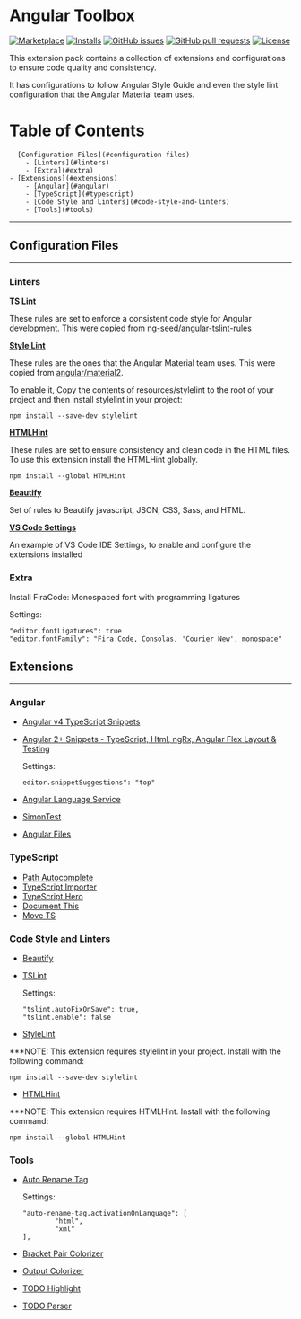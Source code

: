 # Angular Toolbox
[![Marketplace](https://vsmarketplacebadge.apphb.com/version-short/alfredoperez.angular-toolbox.svg)](https://marketplace.visualstudio.com/items?itemName=alfredoperez.angular-toolbox)
[![Installs](https://vsmarketplacebadge.apphb.com/installs/alfredoperez.angular-toolbox.svg)](https://marketplace.visualstudio.com/items?itemName=alfredoperez.angular-toolbox)
[![GitHub issues](https://img.shields.io/github/issues/alfredoperez/angular-toolbox.svg)](https://github.com/alfredoperez/angular-toolbox/issues)
[![GitHub pull requests](https://img.shields.io/github/issues-pr/alfredoperez/angular-toolbox.svg)](https://github.com/alfredoperez/angular-toolbox/pulls)
[![License](https://img.shields.io/github/license/alfredoperez/angular-toolbox.svg)](https://github.com/alfredoperez/angular-toolbox/blob/master/LICENSE)

This extension pack contains a collection of extensions and configurations to ensure code quality and consistency.

It has configurations to follow Angular Style Guide and even the style lint configuration that the Angular Material team uses.

# Table of Contents

    - [Configuration Files](#configuration-files)
        - [Linters](#linters)
        - [Extra](#extra)
    - [Extensions](#extensions)
        - [Angular](#angular)
        - [TypeScript](#typescript)
        - [Code Style and Linters](#code-style-and-linters)
        - [Tools](#tools)
---

## Configuration Files
---
### Linters

**[TS Lint](https://github.com/alfredoperez/angular-toolbox/blob/master/resources/configuration-files/tslint.json)**

 These rules are set to enforce a consistent code style for Angular development. This were copied from [ng-seed/angular-tslint-rules](https://github.com/ng-seed/angular-tslint-rules)

**[Style Lint](https://github.com/alfredoperez/angular-toolbox/blob/master/resources/stylelint/.stylelintrc)**

These rules are the ones that the Angular Material team uses. This were copied from [angular/material2](https://github.com/angular/material2).

To enable it,  Copy the contents of resources/stylelint to the root of your project and then install stylelint in your project:
  ```
  npm install --save-dev stylelint
  ```

**[HTMLHint](https://github.com/alfredoperez/angular-toolbox/blob/master/resources/configuration-files/.htmlhintrc)**

These rules are set to ensure consistency and clean code in the HTML files. To use this extension install the HTMLHint globally.
  ```
  npm install --global HTMLHint
  ```

**[Beautify](https://github.com/alfredoperez/angular-toolbox/blob/master/resources/configuration-files/.jsbeautifyrc)**

Set of rules to Beautify javascript, JSON, CSS, Sass, and HTML.

**[VS Code Settings](https://github.com/alfredoperez/angular-toolbox/blob/master/resources/configuration-files/.vscodesettings)**

An example of VS Code IDE Settings, to enable and configure the extensions installed

### Extra 

 Install FiraCode: Monospaced font with programming ligatures
 
  Settings: 
```
"editor.fontLigatures": true
"editor.fontFamily": "Fira Code, Consolas, 'Courier New', monospace"
```

## Extensions
---
### Angular
- [Angular v4 TypeScript Snippets](https://marketplace.visualstudio.com/items?itemName=johnpapa.Angular2)
- [Angular 2+ Snippets - TypeScript, Html, ngRx, Angular Flex Layout & Testing](https://marketplace.visualstudio.com/items?itemName=Mikael.Angular-BeastCode)
 
  Settings: 
    ```
    editor.snippetSuggestions": "top"
    ```
- [Angular Language Service](https://marketplace.visualstudio.com/items?itemName=Angular.ng-template)
- [SimonTest](https://marketplace.visualstudio.com/items?itemName=SimonTest.simontest)
- [Angular Files](https://marketplace.visualstudio.com/items?itemName=alexiv.vscode-angular2-files)

### TypeScript

- [Path Autocomplete](https://marketplace.visualstudio.com/items?itemName=ionutvmi.path-autocomplete)
- [TypeScript Importer](https://marketplace.visualstudio.com/items?itemName=pmneo.tsimporter)
- [TypeScript  Hero](https://marketplace.visualstudio.com/items?itemName=rbbit.typescript-hero)
- [Document This](https://marketplace.visualstudio.com/items?itemName=joelday.docthis)
- [Move TS](https://marketplace.visualstudio.com/items?itemName=stringham.move-ts)

### Code Style and Linters

- [Beautify](https://marketplace.visualstudio.com/items?itemName=HookyQR.beautify)
- [TSLint](https://marketplace.visualstudio.com/items?itemName=eg2.tslint)
 
  Settings: 
   ```
  "tslint.autoFixOnSave": true,
  "tslint.enable": false
     ```
- [StyleLint](https://marketplace.visualstudio.com/items?itemName=shinnn.stylelint)

 ***NOTE: This extension requires stylelint in your project. Install with the following command:
  ```
  npm install --save-dev stylelint
  ```

- [HTMLHint](https://marketplace.visualstudio.com/items?itemName=mkaufman.HTMLHint)
 
 ***NOTE: This extension requires HTMLHint. Install with the following command:
  ```
  npm install --global HTMLHint
  ```
 
    
### Tools
- [Auto Rename Tag](https://marketplace.visualstudio.com/items?itemName=formulahendry.auto-rename-tag)
 
  Settings: 
  ``` 
  "auto-rename-tag.activationOnLanguage": [
          "html",
          "xml"   
  ],
  ```

- [Bracket Pair Colorizer](https://marketplace.visualstudio.com/items?itemName=CoenraadS.bracket-pair-colorizer)
- [Output Colorizer](https://marketplace.visualstudio.com/items?itemName=IBM.output-colorizer)
- [TODO Highlight](https://marketplace.visualstudio.com/items?itemName=wayou.vscode-todo-highlight)
- [TODO Parser](https://marketplace.visualstudio.com/items?itemName=minhthai.vscode-todo-parser)



